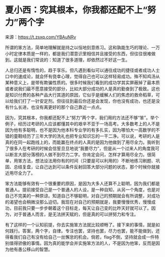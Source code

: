 # 夏小西：究其根本，你我都还配不上“努力”两个字

来源：https://t.zsxq.com/YBAuNRv

所谓的笨方法，简单地理解就是持之以恒地刻意练习。这和孰能生巧的理论、一万小时定律本质是一样的，都是我们潜意识里相信并且接受的东西，但往往很难做到。这就是我们常说的：知道了很多道理，却依然过不好这一生。

人总归还是有惰性的，趋于享乐。但凡遇到看似可以通往成功的捷径或者成功人士口中的速成论，就会怀有侥幸心理，觉得自己也可以这样轻易成功。殊不知鸡汤从某种意义上，是带有欺骗性质的。很多时候我们看到的成功学其实屏蔽掉了最本质或者说我们最不愿意接受的部分，比如大部分成功的人是真的勤奋到了极致。这也是知识付费的各种产品大行其道的原因，它似乎是缓解人们的焦虑的救命稻草，可以给我们打了一针安定剂。但往往到最后你还是会发现，你也没有成功，也还是没有什么长进，也没有离更好的那个自己靠近一点点。

因为，究其根本，你我都还配不上“努力”两个字，我们用的方法还不够“笨”。举个例子，经历过考研的人应该都懂其中的艰辛不亚于一场高考。大多数考上的人不是因为他有多聪明，也不是因为他本科专业学的有多扎实，因为哪怕大一高数学的不错的童鞋经历了三年大学的洗礼也把专业知识忘的一干二净。可以说，考研的人是真的在同一起跑线上的，而能赢在终点的人真的是因为他做到了用尽全力。我听到了很多人在考研的时候会信誓旦旦地说“我要尽力”，但是从一个过来人的角度我可以断言大部分落榜的人做不到尽力二字。你肯定会问，怎样才算用尽全力。很简单，用笨方法，想法设法用你有的时间（只要是可以利用的）不断地练习刷题、巩固、总结复盘，让自己达到可以条件反射回答大部分问题的状态，那个时候你就接近用尽全力了。

笨方法能够有效有一个很重要的原因，是因为大多人还算不上聪明，因为我们都是普通人。提前接受自己是一个普通人的人设，是一种自知，从另一个角度，也是对自己不完美的一种原谅。知道自己不够聪明，对自己的预期就会有所调整，对成功的渴望也会稍微没那么迫切。我现在对自己的预期就是，我要慢慢优秀，慢慢成功，目前我只要一步步朝着这个目标走，每天让自己变的比昨天好就可以了。因为，对于普通人而言，是无法拼天赋的，但是真的可以拼努力和专注。

有了这样的一个认知前提，你去实施笨方法就比较顺畅了。接下来的事情，就是如何践行。答案，两个字，自律。专注也罢，坚持也罢，尽力也罢，能不能做到，还得看我们自己有没有给自己一丝懈怠的机会。倘若，flag不倒，坚持就会成一件特别值得骄傲的事情。因为真的能学会并实施笨方法的人，不是因为他笨，反而是因为他有愚公移山的智慧。

